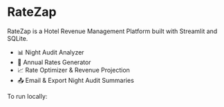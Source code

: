 
# RateZap

RateZap is a Hotel Revenue Management Platform built with Streamlit and SQLite.

- 📊 Night Audit Analyzer
- 💼 Annual Rates Generator
- 📈 Rate Optimizer & Revenue Projection
- 📤 Email & Export Night Audit Summaries

To run locally:

